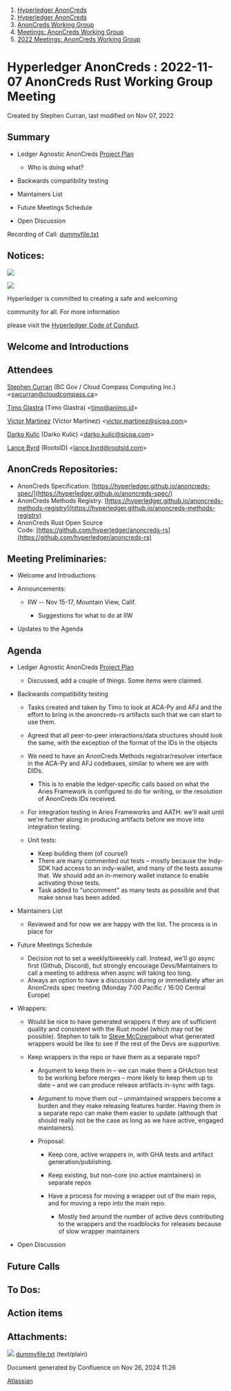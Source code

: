 1. [Hyperledger AnonCreds](index.html)
2. [Hyperledger AnonCreds](Hyperledger-AnonCreds_20283406.html)
3. [AnonCreds Working Group](AnonCreds-Working-Group_20291468.html)
4. [Meetings: AnonCreds Working Group](20291486.html)
5. [2022 Meetings: AnonCreds Working Group](20295016.html)

# Hyperledger AnonCreds : 2022-11-07 AnonCreds Rust Working Group Meeting

Created by Stephen Curran, last modified on Nov 07, 2022

## Summary

- Ledger Agnostic AnonCreds [Project Plan](https://github.com/orgs/hyperledger/projects/16)
  
  - Who is doing what?
- Backwards compatibility testing
- Maintainers List
- Future Meetings Schedule
- Open Discussion

Recording of Call: [dummyfile.txt](#)

## Notices:

![](https://wiki.hyperledger.org/download/attachments/29034696/Antitrustnotice.png?version=1&modificationDate=1581695654000&api=v2)

![](https://wiki.hyperledger.org/download/attachments/2392771/welcome.png?version=2&modificationDate=1572450107000&api=v2)

Hyperledger is committed to creating a safe and welcoming

community for all. For more information

please visit the [Hyperledger Code of Conduct](https://lf-hyperledger.atlassian.net/wiki/spaces/HYP/pages/19595281/Hyperledger+Code+of+Conduct).

## Welcome and Introductions

## Attendees

[Stephen Curran](https://lf-hyperledger.atlassian.net/wiki/people/557058:d676f135-ecd6-465b-b7eb-f87976bf4569?ref=confluence) (BC Gov / Cloud Compass Computing Inc.) &lt;swcurran@cloudcompass.ca&gt;

[Timo Glastra](https://lf-hyperledger.atlassian.net/wiki/people/5f64a069a1048d0069073500?ref=confluence) (Timo Glastra) &lt;timo@animo.id&gt;

[Victor Martinez](https://lf-hyperledger.atlassian.net/wiki/people/557058:73fff461-39df-4cc9-85d1-7b8a65773bee?ref=confluence) (Víctor Martínez) &lt;victor.martinez@sicpa.com&gt;

[Darko Kulic](https://lf-hyperledger.atlassian.net/wiki/people/712020:9f029ed1-ec22-4d0e-9393-683c31a4fa36?ref=confluence) (Darko Kulic) &lt;darko.kulic@sicpa.com&gt;

[Lance Byrd](https://lf-hyperledger.atlassian.net/wiki/people/6346b13f754fb6b373b9af19?ref=confluence) (RootsID) &lt;lance.byrd@rootsid.com&gt;

## AnonCreds Repositories:

- AnonCreds Specification: [https://hyperledger.github.io/anoncreds-spec/](https://hyperledger.github.io/anoncreds-spec/)
- AnonCreds Methods Registry: [https://hyperledger.github.io/anoncreds-methods-registry](https://hyperledger.github.io/anoncreds-methods-registry)
- AnonCreds Rust Open Source Code: [https://github.com/hyperledger/anoncreds-rs](https://github.com/hyperledger/anoncreds-rs)

## Meeting Preliminaries:

- Welcome and Introductions
- Announcements:
  
  - IIW -- Nov 15-17, Mountain View, Calif.
    
    - Suggestions for what to do at IIW
- Updates to the Agenda

## Agenda

- Ledger Agnostic AnonCreds [Project Plan](https://github.com/orgs/hyperledger/projects/16)
  
  - Discussed, add a couple of things. Some items were claimed.
- Backwards compatibility testing
  
  - Tasks created and taken by Timo to look at ACA-Py and AFJ and the effort to bring in the anoncreds-rs artifacts such that we can start to use them.
  - Agreed that all peer-to-peer interactions/data structures should look the same, with the exception of the format of the IDs in the objects
  - We need to have an AnonCreds Methods registrar/resolver interface in the ACA-Py and AFJ codebases, similar to where we are with DIDs.
    
    - This is to enable the ledger-specific calls based on what the Aries Framework is configured to do for writing, or the resolution of AnonCreds IDs received.
  - For integration testing in Aries Frameworks and AATH: we'll wait until we're further along in producing artifacts before we move into integration testing.
  - Unit tests:
    
    - Keep building them (of course!)
    - There are many commented out tests – mostly because the Indy-SDK had access to an indy-wallet, and many of the tests assume that. We should add an in-memory wallet instance to enable activating those tests.
    - Task added to "uncomment" as many tests as possible and that make sense has been added.
- Maintainers List
  
  - Reviewed and for now we are happy with the list. The process is in place for
- Future Meetings Schedule
  
  - Decision not to set a weekly/biweekly call. Instead, we'll go async first (Github, Discord), but strongly encourage Devs/Maintainers to call a meeting to address when async will taking too long.
  - Always an option to have a discussion during or immediately after an AnonCreds spec meeting (Monday 7:00 Pacific / 16:00 Central Europe)
- Wrappers:
  
  - Would be nice to have generated wrappers if they are of sufficient quality and consistent with the Rust model (which may not be possible). Stephen to talk to [Steve McCown](https://lf-hyperledger.atlassian.net/wiki/people/712020:6a16994f-5370-4543-a732-609646e7e665?ref=confluence)about what generated wrappers would be like to see if the rest of the Devs are supportive.
  - Keep wrappers in the repo or have them as a separate repo?
    
    - Argument to keep them in – we can make them a GHAction test to be working before merges – more likely to keep them up to date – and we can produce release artifacts in-sync with tags.
    - Argument to move them out – unmaintained wrappers become a burden and they make releasing features harder. Having them in a separate repo can make them easier to update (although that should really not be the case as long as we have active, engaged maintainers).
    - Proposal:
      
      - Keep core, active wrappers in, with GHA tests and artifact generation/publishing.
      - Keep existing, but non-core (no active maintainers) in separate repos
      - Have a process for moving a wrapper out of the main repo, and for moving a repo into the main repo.
        
        - Mostly tied around the number of active devs contributing to the wrappers and the roadblocks for releases because of slow wrapper maintainers
- Open Discussion

## Future Calls

## To Dos:

## Action items

## Attachments:

![](images/icons/bullet_blue.gif) [dummyfile.txt](attachments/20291570/20295036.txt) (text/plain)

Document generated by Confluence on Nov 26, 2024 11:26

[Atlassian](http://www.atlassian.com/)
